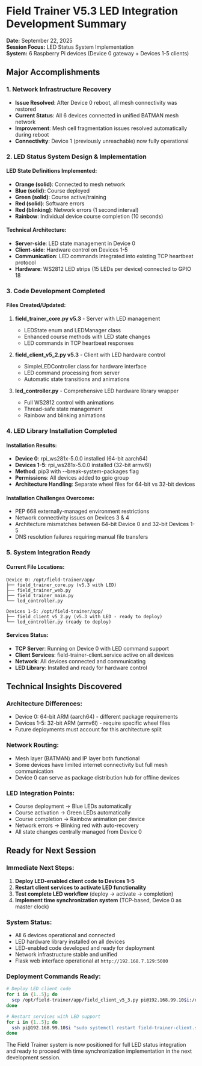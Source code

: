 # Field Trainer V5.3 LED Integration Development Summary
**Date:** September 22, 2025  
**Session Focus:** LED Status System Implementation  
**System:** 6 Raspberry Pi devices (Device 0 gateway + Devices 1-5 clients)

## Major Accomplishments

### 1. Network Infrastructure Recovery
- **Issue Resolved**: After Device 0 reboot, all mesh connectivity was restored
- **Current Status**: All 6 devices connected in unified BATMAN mesh network
- **Improvement**: Mesh cell fragmentation issues resolved automatically during reboot
- **Connectivity**: Device 1 (previously unreachable) now fully operational

### 2. LED Status System Design & Implementation

#### **LED State Definitions Implemented:**
- **Orange (solid)**: Connected to mesh network
- **Blue (solid)**: Course deployed
- **Green (solid)**: Course active/training
- **Red (solid)**: Software errors
- **Red (blinking)**: Network errors (1 second interval)
- **Rainbow**: Individual device course completion (10 seconds)

#### **Technical Architecture:**
- **Server-side**: LED state management in Device 0
- **Client-side**: Hardware control on Devices 1-5
- **Communication**: LED commands integrated into existing TCP heartbeat protocol
- **Hardware**: WS2812 LED strips (15 LEDs per device) connected to GPIO 18

### 3. Code Development Completed

#### **Files Created/Updated:**
1. **field_trainer_core.py v5.3** - Server with LED management
   - LEDState enum and LEDManager class
   - Enhanced course methods with LED state changes
   - LED commands in TCP heartbeat responses

2. **field_client_v5_2.py v5.3** - Client with LED hardware control
   - SimpleLEDController class for hardware interface
   - LED command processing from server
   - Automatic state transitions and animations

3. **led_controller.py** - Comprehensive LED hardware library wrapper
   - Full WS2812 control with animations
   - Thread-safe state management
   - Rainbow and blinking animations

### 4. LED Library Installation Completed

#### **Installation Results:**
- **Device 0**: rpi_ws281x-5.0.0 installed (64-bit aarch64)
- **Devices 1-5**: rpi_ws281x-5.0.0 installed (32-bit armv6l)
- **Method**: pip3 with --break-system-packages flag
- **Permissions**: All devices added to gpio group
- **Architecture Handling**: Separate wheel files for 64-bit vs 32-bit devices

#### **Installation Challenges Overcome:**
- PEP 668 externally-managed environment restrictions
- Network connectivity issues on Devices 3 & 4
- Architecture mismatches between 64-bit Device 0 and 32-bit Devices 1-5
- DNS resolution failures requiring manual file transfers

### 5. System Integration Ready

#### **Current File Locations:**
```
Device 0: /opt/field-trainer/app/
├── field_trainer_core.py (v5.3 with LED)
├── field_trainer_web.py  
├── field_trainer_main.py
└── led_controller.py

Devices 1-5: /opt/field-trainer/app/
├── field_client_v5_2.py (v5.3 with LED - ready to deploy)
└── led_controller.py (ready to deploy)
```

#### **Services Status:**
- **TCP Server**: Running on Device 0 with LED command support
- **Client Services**: field-trainer-client.service active on all devices
- **Network**: All devices connected and communicating
- **LED Library**: Installed and ready for hardware control

## Technical Insights Discovered

### **Architecture Differences:**
- Device 0: 64-bit ARM (aarch64) - different package requirements
- Devices 1-5: 32-bit ARM (armv6l) - require specific wheel files
- Future deployments must account for this architecture split

### **Network Routing:**
- Mesh layer (BATMAN) and IP layer both functional
- Some devices have limited internet connectivity but full mesh communication
- Device 0 can serve as package distribution hub for offline devices

### **LED Integration Points:**
- Course deployment → Blue LEDs automatically
- Course activation → Green LEDs automatically  
- Course completion → Rainbow animation per device
- Network errors → Blinking red with auto-recovery
- All state changes centrally managed from Device 0

## Ready for Next Session

### **Immediate Next Steps:**
1. **Deploy LED-enabled client code to Devices 1-5**
2. **Restart client services to activate LED functionality**
3. **Test complete LED workflow** (deploy → activate → completion)
4. **Implement time synchronization system** (TCP-based, Device 0 as master clock)

### **System Status:**
- All 6 devices operational and connected
- LED hardware library installed on all devices
- LED-enabled code developed and ready for deployment
- Network infrastructure stable and unified
- Flask web interface operational at `http://192.168.7.129:5000`

### **Deployment Commands Ready:**
```bash
# Deploy LED client code
for i in {1..5}; do
  scp /opt/field-trainer/app/field_client_v5_3.py pi@192.168.99.10$i:/opt/field-trainer/app/
done

# Restart services with LED support
for i in {1..5}; do
  ssh pi@192.168.99.10$i "sudo systemctl restart field-trainer-client.service"
done
```

The Field Trainer system is now positioned for full LED status integration and ready to proceed with time synchronization implementation in the next development session.